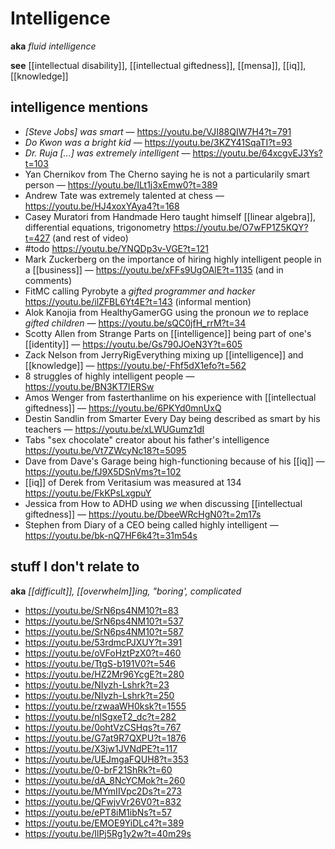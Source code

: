 # Intelligence

**aka** _fluid intelligence_

**see** [[intellectual disability]], [[intellectual giftedness]], [[mensa]], [[iq]], [[knowledge]]

## intelligence mentions

- _[Steve Jobs] was smart_ &mdash; <https://youtu.be/VJI88QIW7H4?t=791>
- _Do Kwon was a bright kid_ &mdash; <https://youtu.be/3KZY41SqaTI?t=93>
- _Dr. Ruja [...] was extremely intelligent_ &mdash; <https://youtu.be/64xcgvEJ3Ys?t=103>
- Yan Chernikov from The Cherno saying he is not a particularily smart person &mdash; <https://youtu.be/ILt1j3xEmw0?t=389>
- Andrew Tate was extremely talented at chess &mdash; <https://youtu.be/HJ4xoxYAya4?t=168>
- Casey Muratori from Handmade Hero taught himself [[linear algebra]], differential equations, trigonometry <https://youtu.be/O7wFP1Z5KQY?t=427> (and rest of video)
- #todo <https://youtu.be/YNQDp3v-VGE?t=121>
- Mark Zuckerberg on the importance of hiring highly intelligent people in a [[business]] &mdash; <https://youtu.be/xFFs9UgOAlE?t=1135> (and in comments)
- FitMC calling Pyrobyte a _gifted programmer and hacker_ <https://youtu.be/ilZFBL6Yt4E?t=143> (informal mention)
- Alok Kanojia from HealthyGamerGG using the pronoun _we_ to replace _gifted children_ &mdash; <https://youtu.be/sQC0jfH_rrM?t=34>
- Scotty Allen from Strange Parts on [[intelligence]] being part of one's [[identity]] &mdash; <https://youtu.be/Gs790JOeN3Y?t=605>
- Zack Nelson from JerryRigEverything mixing up [[intelligence]] and [[knowledge]] &mdash; <https://youtu.be/-Fhf5dX1efo?t=562>
- 8 struggles of highly intelligent people &mdash; <https://youtu.be/BN3KT7IERSw>
- Amos Wenger from fasterthanlime on his experience with [[intellectual giftedness]] &mdash; <https://youtu.be/6PKYd0mnUxQ>
- Destin Sandlin from Smarter Every Day being described as smart by his teachers &mdash; <https://youtu.be/xLWUGumz1dI>
- Tabs "sex chocolate" creator about his father's intelligence <https://youtu.be/Vt7ZWcyNc18?t=5095>
- Dave from Dave's Garage being high-functioning because of his [[iq]] &mdash; <https://youtu.be/fJ9X5DSnVms?t=102>
- [[iq]] of Derek from Veritasium was measured at 134 <https://youtu.be/FkKPsLxgpuY>
- Jessica from How to ADHD using _we_ when discussing [[intellectual giftedness]] &mdash; <https://youtu.be/DbeeWRcHgN0?t=2m17s>
- Stephen from Diary of a CEO being called highly intelligent &mdash; <https://youtu.be/bk-nQ7HF6k4?t=31m54s>

## stuff I don't relate to

**aka** _[[difficult]], [[overwhelm]]ing, "boring', complicated_

- <https://youtu.be/SrN6ps4NM10?t=83>
- <https://youtu.be/SrN6ps4NM10?t=537>
- <https://youtu.be/SrN6ps4NM10?t=587>
- <https://youtu.be/53rdmcPJXUY?t=391>
- <https://youtu.be/oVFoHztPzX0?t=460>
- <https://youtu.be/TtgS-b191V0?t=546>
- <https://youtu.be/HZ2Mr96YcgE?t=280>
- <https://youtu.be/NIyzh-Lshrk?t=23>
- <https://youtu.be/NIyzh-Lshrk?t=250>
- <https://youtu.be/rzwaaWH0ksk?t=1555>
- <https://youtu.be/nlSgxeT2_dc?t=282>
- <https://youtu.be/0ohtVzCSHqs?t=767>
- <https://youtu.be/G7at9R7QXPU?t=1876>
- <https://youtu.be/X3jw1JVNdPE?t=117>
- <https://youtu.be/UEJmgaFQUH8?t=353>
- <https://youtu.be/0-brF21ShRk?t=60>
- <https://youtu.be/dA_8NcYCMok?t=260>
- <https://youtu.be/MYmIIVpc2Ds?t=273>
- <https://youtu.be/QFwjvVr26V0?t=832>
- <https://youtu.be/ePT8iM1ibNs?t=57>
- <https://youtu.be/EMOE9YiDLc4?t=389>
- <https://youtu.be/IlPj5Rg1y2w?t=40m29s>
